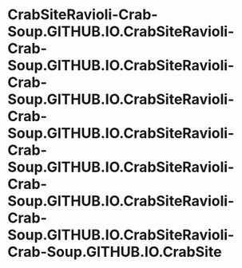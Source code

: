 # CrabSiteRavioli-Crab-Soup.GITHUB.IO.CrabSiteRavioli-Crab-Soup.GITHUB.IO.CrabSiteRavioli-Crab-Soup.GITHUB.IO.CrabSiteRavioli-Crab-Soup.GITHUB.IO.CrabSiteRavioli-Crab-Soup.GITHUB.IO.CrabSiteRavioli-Crab-Soup.GITHUB.IO.CrabSiteRavioli-Crab-Soup.GITHUB.IO.CrabSiteRavioli-Crab-Soup.GITHUB.IO.CrabSite
